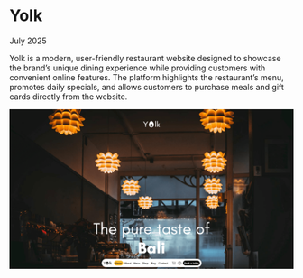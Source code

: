 # Yolk

July 2025

Yolk is a modern, user-friendly restaurant website designed to showcase the brand’s unique dining experience while providing customers with convenient online features. The platform highlights the restaurant’s menu, promotes daily specials, and allows customers to purchase meals and gift cards directly from the website.

![Yolk hero screenshot](./public/ss/yolk-ss-v1-c.png)
